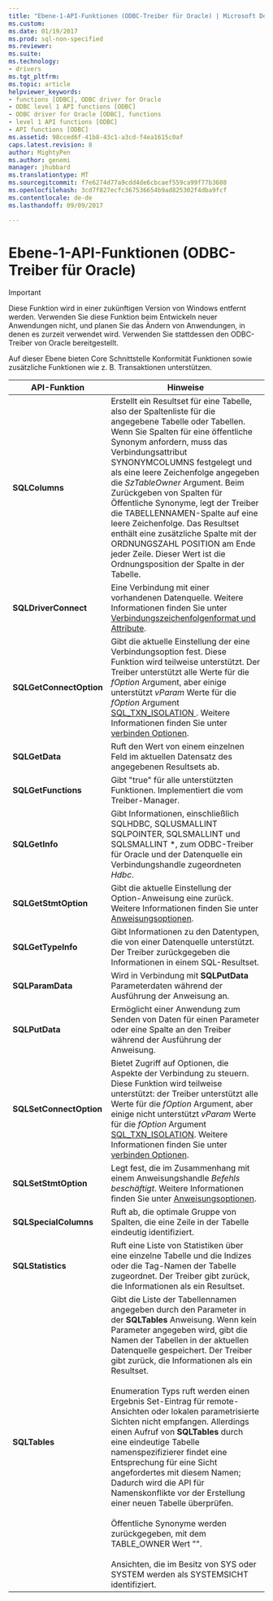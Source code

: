 ```yaml
---
title: "Ebene-1-API-Funktionen (ODBC-Treiber für Oracle) | Microsoft Docs"
ms.custom: 
ms.date: 01/19/2017
ms.prod: sql-non-specified
ms.reviewer: 
ms.suite: 
ms.technology:
- drivers
ms.tgt_pltfrm: 
ms.topic: article
helpviewer_keywords:
- functions [ODBC], ODBC driver for Oracle
- ODBC level 1 API functions [ODBC]
- ODBC driver for Oracle [ODBC], functions
- level 1 API functions [ODBC]
- API functions [ODBC]
ms.assetid: 98cced6f-41b8-43c1-a3cd-f4ea1615c0af
caps.latest.revision: 8
author: MightyPen
ms.author: genemi
manager: jhubbard
ms.translationtype: MT
ms.sourcegitcommit: f7e6274d77a9cdd4de6cbcaef559ca99f77b3608
ms.openlocfilehash: 3cd7f827ecfc367536654b9ad825302f4dba9fcf
ms.contentlocale: de-de
ms.lasthandoff: 09/09/2017

---
```

# <a name="level-1-api-functions-odbc-driver-for-oracle"></a>Ebene-1-API-Funktionen (ODBC-Treiber für Oracle)
> [!IMPORTANT]  
>  Diese Funktion wird in einer zukünftigen Version von Windows entfernt werden. Verwenden Sie diese Funktion beim Entwickeln neuer Anwendungen nicht, und planen Sie das Ändern von Anwendungen, in denen es zurzeit verwendet wird. Verwenden Sie stattdessen den ODBC-Treiber von Oracle bereitgestellt.  
  
 Auf dieser Ebene bieten Core Schnittstelle Konformität Funktionen sowie zusätzliche Funktionen wie z. B. Transaktionen unterstützen.  
  
|API-Funktion|Hinweise|  
|------------------|-----------|  
|**SQLColumns**|Erstellt ein Resultset für eine Tabelle, also der Spaltenliste für die angegebene Tabelle oder Tabellen. Wenn Sie Spalten für eine öffentliche Synonym anfordern, muss das Verbindungsattribut SYNONYMCOLUMNS festgelegt und als eine leere Zeichenfolge angegeben die *SzTableOwner* Argument. Beim Zurückgeben von Spalten für Öffentliche Synonyme, legt der Treiber die TABELLENNAMEN-Spalte auf eine leere Zeichenfolge. Das Resultset enthält eine zusätzliche Spalte mit der ORDNUNGSZAHL POSITION am Ende jeder Zeile. Dieser Wert ist die Ordnungsposition der Spalte in der Tabelle.|  
|**SQLDriverConnect**|Eine Verbindung mit einer vorhandenen Datenquelle. Weitere Informationen finden Sie unter [Verbindungszeichenfolgenformat und Attribute](../../odbc/microsoft/connection-string-format-and-attributes.md).|  
|**SQLGetConnectOption**|Gibt die aktuelle Einstellung der eine Verbindungsoption fest. Diese Funktion wird teilweise unterstützt. Der Treiber unterstützt alle Werte für die *fOption* Argument, aber einige unterstützt *vParam* Werte für die *fOption* Argument [SQL_TXN_ISOLATION ](../../odbc/microsoft/connect-options.md). Weitere Informationen finden Sie unter [verbinden Optionen](../../odbc/microsoft/connect-options.md).|  
|**SQLGetData**|Ruft den Wert von einem einzelnen Feld im aktuellen Datensatz des angegebenen Resultsets ab.|  
|**SQLGetFunctions**|Gibt "true" für alle unterstützten Funktionen. Implementiert die vom Treiber-Manager.|  
|**SQLGetInfo**|Gibt Informationen, einschließlich SQLHDBC, SQLUSMALLINT SQLPOINTER, SQLSMALLINT und SQLSMALLINT \*, zum ODBC-Treiber für Oracle und der Datenquelle ein Verbindungshandle zugeordneten *Hdbc*.|  
|**SQLGetStmtOption**|Gibt die aktuelle Einstellung der Option-Anweisung eine zurück. Weitere Informationen finden Sie unter [Anweisungsoptionen](../../odbc/microsoft/statement-options.md).|  
|**SQLGetTypeInfo**|Gibt Informationen zu den Datentypen, die von einer Datenquelle unterstützt. Der Treiber zurückgegeben die Informationen in einem SQL-Resultset.|  
|**SQLParamData**|Wird in Verbindung mit **SQLPutData** Parameterdaten während der Ausführung der Anweisung an.|  
|**SQLPutData**|Ermöglicht einer Anwendung zum Senden von Daten für einen Parameter oder eine Spalte an den Treiber während der Ausführung der Anweisung.|  
|**SQLSetConnectOption**|Bietet Zugriff auf Optionen, die Aspekte der Verbindung zu steuern. Diese Funktion wird teilweise unterstützt: der Treiber unterstützt alle Werte für die *fOption* Argument, aber einige nicht unterstützt *vParam* Werte für die *fOption* Argument [SQL_TXN_ISOLATION](../../odbc/microsoft/connect-options.md). Weitere Informationen finden Sie unter [verbinden Optionen](../../odbc/microsoft/connect-options.md).|  
|**SQLSetStmtOption**|Legt fest, die im Zusammenhang mit einem Anweisungshandle *Befehls beschäftigt*. Weitere Informationen finden Sie unter [Anweisungsoptionen](../../odbc/microsoft/statement-options.md).|  
|**SQLSpecialColumns**|Ruft ab, die optimale Gruppe von Spalten, die eine Zeile in der Tabelle eindeutig identifiziert.|  
|**SQLStatistics**|Ruft eine Liste von Statistiken über eine einzelne Tabelle und die Indizes oder die Tag-Namen der Tabelle zugeordnet. Der Treiber gibt zurück, die Informationen als ein Resultset.|  
|**SQLTables**|Gibt die Liste der Tabellennamen angegeben durch den Parameter in der **SQLTables** Anweisung. Wenn kein Parameter angegeben wird, gibt die Namen der Tabellen in der aktuellen Datenquelle gespeichert. Der Treiber gibt zurück, die Informationen als ein Resultset.<br /><br /> Enumeration Typs ruft werden einen Ergebnis Set-Eintrag für remote-Ansichten oder lokalen parametrisierte Sichten nicht empfangen. Allerdings einen Aufruf von **SQLTables** durch eine eindeutige Tabelle namenspezifizierer findet eine Entsprechung für eine Sicht angefordertes mit diesem Namen; Dadurch wird die API für Namenskonflikte vor der Erstellung einer neuen Tabelle überprüfen.<br /><br /> Öffentliche Synonyme werden zurückgegeben, mit dem TABLE_OWNER Wert "".<br /><br /> Ansichten, die im Besitz von SYS oder SYSTEM werden als SYSTEMSICHT identifiziert.|
